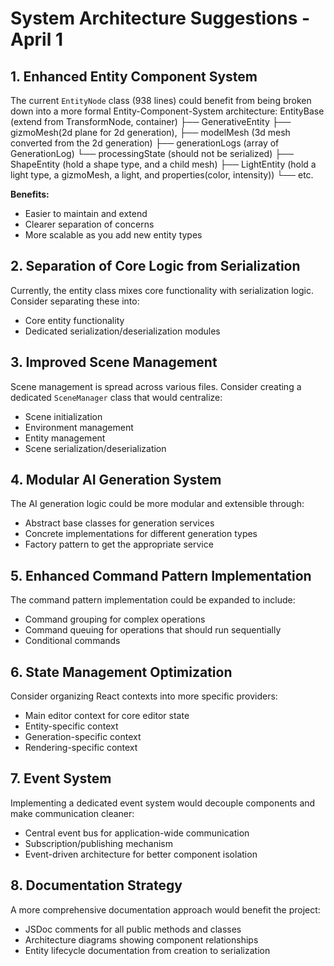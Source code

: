 # System Architecture Suggestions - April 1

## 1. Enhanced Entity Component System

The current `EntityNode` class (938 lines) could benefit from being broken down into a more formal Entity-Component-System architecture: 
EntityBase (extend from TransformNode, container)
├── GenerativeEntity 
    ├── gizmoMesh(2d plane for 2d generation), 
    ├── modelMesh (3d mesh converted from the 2d generation)
    ├── generationLogs (array of GenerationLog)
    └── processingState (should not be serialized)
├── ShapeEntity (hold a shape type, and a child mesh)
├── LightEntity (hold a light type, a gizmoMesh, a light, and properties(color, intensity))
└── etc.

**Benefits:**
- Easier to maintain and extend
- Clearer separation of concerns
- More scalable as you add new entity types

## 2. Separation of Core Logic from Serialization

Currently, the entity class mixes core functionality with serialization logic. Consider separating these into:
- Core entity functionality
- Dedicated serialization/deserialization modules

## 3. Improved Scene Management

Scene management is spread across various files. Consider creating a dedicated `SceneManager` class that would centralize:
- Scene initialization
- Environment management
- Entity management
- Scene serialization/deserialization

## 4. Modular AI Generation System

The AI generation logic could be more modular and extensible through:
- Abstract base classes for generation services
- Concrete implementations for different generation types
- Factory pattern to get the appropriate service

## 5. Enhanced Command Pattern Implementation

The command pattern implementation could be expanded to include:
- Command grouping for complex operations
- Command queuing for operations that should run sequentially
- Conditional commands

## 6. State Management Optimization

Consider organizing React contexts into more specific providers:
- Main editor context for core editor state
- Entity-specific context
- Generation-specific context
- Rendering-specific context

## 7. Event System

Implementing a dedicated event system would decouple components and make communication cleaner:
- Central event bus for application-wide communication
- Subscription/publishing mechanism
- Event-driven architecture for better component isolation

## 8. Documentation Strategy

A more comprehensive documentation approach would benefit the project:
- JSDoc comments for all public methods and classes
- Architecture diagrams showing component relationships
- Entity lifecycle documentation from creation to serialization